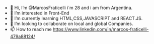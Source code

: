 - 👋 Hi, I’m @MarcosFraticelli i´m 28 and i am from Argentina.
- 👀 I’m interested in Front-End 
- 🌱 I’m currently learning HTML,CSS,JAVASCRIPT and REACT.JS.
- 💞️ I’m looking to collaborate on local and global Companies.
- 📫 How to reach me https://www.linkedin.com/in/marcos-fraticelli-479a88124/

<!---
MarcosFraticelli/MarcosFraticelli is a ✨ special ✨ repository because its `README.md` (this file) appears on your GitHub profile.
You can click the Preview link to take a look at your changes.
--->
